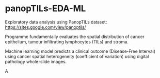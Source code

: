 # panopTILs-EDA-ML

Exploratory data analysis using PanopTILs dataset: https://sites.google.com/view/panoptils/

Programme fundamentally evaluates the spatial distribution of cancer epithelium, tumour infiltrating lymphocytes (TILs) and stroma.

Machine learning model predicts a clinical outcome (Disease-Free Interval) using cancer spatial heterogeneity (coefficient of variation) using digital pathology whole-slide images.

A
